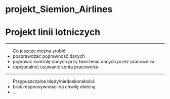 # projekt_Siemion_Airlines

<h1> Projekt linii lotniczych</h1>
<hr />
<ul>Co jeszcze można zrobić:
  <li>posprawdzać poprawność danych</li>
  <li>poprawić kontrolę danych przy tworzeniu danych przez pracownika</li>
  <li>(opcjonalne) usuwanie konta pracownika</li>
  </ul>
  
  <hr />
  <ul> Przypuszczalne blędy/niedoskonałości:
  <li>brak responsywności na chwilę obecną</li>
  <li>...</li>
